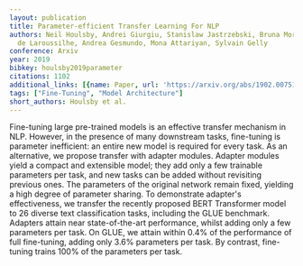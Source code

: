 ```yaml
---
layout: publication
title: Parameter-efficient Transfer Learning For NLP
authors: Neil Houlsby, Andrei Giurgiu, Stanislaw Jastrzebski, Bruna Morrone, Quentin
  de Laroussilhe, Andrea Gesmundo, Mona Attariyan, Sylvain Gelly
conference: Arxiv
year: 2019
bibkey: houlsby2019parameter
citations: 1102
additional_links: [{name: Paper, url: 'https://arxiv.org/abs/1902.00751'}]
tags: ["Fine-Tuning", "Model Architecture"]
short_authors: Houlsby et al.
---
```

Fine-tuning large pre-trained models is an effective transfer mechanism in
NLP. However, in the presence of many downstream tasks, fine-tuning is
parameter inefficient: an entire new model is required for every task. As an
alternative, we propose transfer with adapter modules. Adapter modules yield a
compact and extensible model; they add only a few trainable parameters per
task, and new tasks can be added without revisiting previous ones. The
parameters of the original network remain fixed, yielding a high degree of
parameter sharing. To demonstrate adapter's effectiveness, we transfer the
recently proposed BERT Transformer model to 26 diverse text classification
tasks, including the GLUE benchmark. Adapters attain near state-of-the-art
performance, whilst adding only a few parameters per task. On GLUE, we attain
within 0.4% of the performance of full fine-tuning, adding only 3.6% parameters
per task. By contrast, fine-tuning trains 100% of the parameters per task.